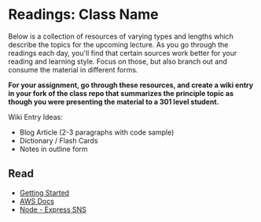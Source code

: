 # Readings: Class Name

Below is a collection of resources of varying types and lengths which describe the topics for the upcoming lecture.  As you go through the readings each day, you'll find that certain sources work better for your reading and learning style. Focus on those, but also branch out and consume the material in different forms.

**For your assignment, go through these resources, and create a wiki entry in your fork of the class repo that summarizes the principle topic as though you were presenting the material to a 301 level student.**

Wiki Entry Ideas:
* Blog Article (2-3 paragraphs with code sample)
* Dictionary / Flash Cards
* Notes in outline form


## Read
* [Getting Started](https://aws.amazon.com/sns/getting-started/)
* [AWS Docs](https://docs.aws.amazon.com/sns/latest/dg/welcome.html)
* [Node - Express SNS](https://www.npmjs.com/package/express-aws-sns)

